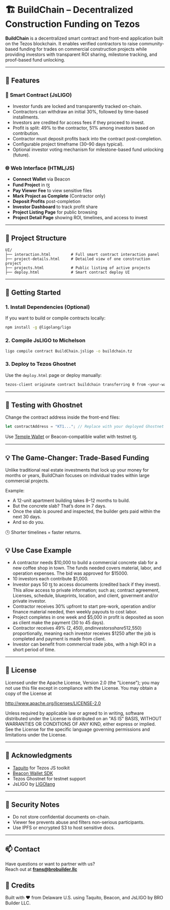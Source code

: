 # 🏗 BuildChain – Decentralized Construction Funding on Tezos

**BuildChain** is a decentralized smart contract and front-end application built on the Tezos blockchain. It enables verified contractors to raise community-based funding for trades on commercial construction projects while providing investors with transparent ROI sharing, milestone tracking, and proof-based fund unlocking.

---

## 🔧 Features

### 🧱 Smart Contract (JsLIGO)
- Investor funds are locked and transparently tracked on-chain.
- Contractors can withdraw an initial 30%, followed by time-based installments.
- Investors are credited for access fees if they proceed to invest.
- Profit is split: 49% to the contractor, 51% among investors based on contribution.
- Contractor must deposit profits back into the contract post-completion.
- Configurable project timeframe (30–90 days typical).
- Optional investor voting mechanism for milestone-based fund unlocking (future).

### 🌐 Web Interface (HTML/JS)
- **Connect Wallet** via Beacon
- **Fund Project** in ꜩ
- **Pay Viewer Fee** to view sensitive files
- **Mark Project as Complete** (Contractor only)
- **Deposit Profits** post-completion
- **Investor Dashboard** to track profit share
- **Project Listing Page** for public browsing
- **Project Detail Page** showing ROI, timelines, and access to invest

---

## 📁 Project Structure

```
UI/
├── interaction.html         # Full smart contract interaction panel
├── project-details.html     # Detailed view of one construction project
├── projects.html            # Public listing of active projects
├── deploy.html              # Smart contract deploy UI
```

---

## 🚀 Getting Started

### 1. Install Dependencies (Optional)
If you want to build or compile contracts locally:
```bash
npm install -g @ligolang/ligo
```

### 2. Compile JsLIGO to Michelson
```bash
ligo compile contract BuildChain.jsligo -o buildchain.tz
```

### 3. Deploy to Tezos Ghostnet
Use the `deploy.html` page or deploy manually:
```bash
tezos-client originate contract buildchain transferring 0 from <your-wallet> running buildchain.tz --init '<storage>' --burn-cap 1
```

---

## 🧪 Testing with Ghostnet

Change the contract address inside the front-end files:
```js
let contractAddress = "KT1..."; // Replace with your deployed Ghostnet contract address
```

Use [Temple Wallet](https://templewallet.com/) or Beacon-compatible wallet with testnet ꜩ.

---

## 💡 The Game-Changer: Trade-Based Funding
Unlike traditional real estate investments that lock up your money for months or years, BuildChain focuses on individual trades within large commercial projects.

Example:
- A 12-unit apartment building takes 8–12 months to build.
- But the concrete slab? That’s done in 7 days.
- Once the slab is poured and inspected, the builder gets paid within the next 30 days.
- And so do you.

🕒 Shorter timelines = faster returns.

## 💡 Use Case Example
- A contractor needs $10,000 to build a commercial concrete slab for a new coffee shop in town. The funds needed covers material, labor, and operation expenses. The bid was approved for $15000.
- 10 investors each contribute $1,000.
- Investor pays 50 ꜩ to access documents (credited back if they invest). This allow access to private information; such as; contract agreement, Licenses, schedule, blueprints, location, and client, goverment and/or private investor.
- Contractor receives 30% upfront to start pre-work, operation and/or finance material needed, then weekly payouts to cost labor.
- Project completes in one week and $5,000 in profit is deposited as soon as client make the payment (30 to 45 days).
- Contractor receives 49% ($2,450), and investors share 51% ($2,550) proportionally, meaning each investor receives $1250 after the job is completed and payment is made from client.
- Investor can benefit from commercial trade jobs, with a high ROI in a short period of time.

---

## 📜 License

Licensed under the Apache License, Version 2.0 (the "License");
you may not use this file except in compliance with the License.
You may obtain a copy of the License at

http://www.apache.org/licenses/LICENSE-2.0

Unless required by applicable law or agreed to in writing, software
distributed under the License is distributed on an "AS IS" BASIS,
WITHOUT WARRANTIES OR CONDITIONS OF ANY KIND, either express or implied.
See the License for the specific language governing permissions and
limitations under the License.

---

## 🙌 Acknowledgments

- [Taquito](https://tezostaquito.io/) for Tezos JS toolkit  
- [Beacon Wallet SDK](https://docs.walletbeacon.io/)  
- Tezos Ghostnet for testnet support  
- JsLIGO by [LIGOlang](https://ligolang.org)

---

## 🔐 Security Notes

- Do not store confidential documents on-chain.
- Viewer fee prevents abuse and filters non-serious participants.
- Use IPFS or encrypted S3 to host sensitive docs.

---

## 📫 Contact

Have questions or want to partner with us?  
Reach out at **frans@brobuilder.llc**

## 🙌 Credits
Built with ❤️ from Delaware U.S. using Taquito, Beacon, and JsLIGO by BRO Builder LLC.
